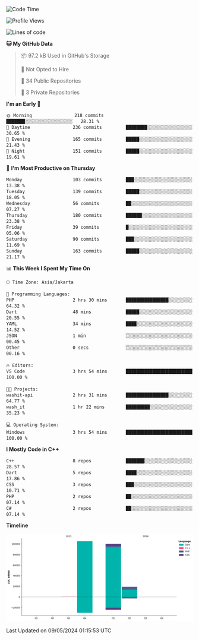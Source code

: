 <!--START_SECTION:waka-->
![Code Time](http://img.shields.io/badge/Code%20Time-77%20hrs%2040%20mins-blue)

![Profile Views](http://img.shields.io/badge/Profile%20Views-8-blue)

![Lines of code](https://img.shields.io/badge/From%20Hello%20World%20I%27ve%20Written-224.6%20thousand%20lines%20of%20code-blue)

**🐱 My GitHub Data** 

> 📦 97.2 kB Used in GitHub's Storage 
 > 
> 🚫 Not Opted to Hire
 > 
> 📜 34 Public Repositories 
 > 
> 🔑 3 Private Repositories 
 > 
**I'm an Early 🐤** 

```text
🌞 Morning                218 commits         ███████░░░░░░░░░░░░░░░░░░   28.31 % 
🌆 Daytime                236 commits         ████████░░░░░░░░░░░░░░░░░   30.65 % 
🌃 Evening                165 commits         █████░░░░░░░░░░░░░░░░░░░░   21.43 % 
🌙 Night                  151 commits         █████░░░░░░░░░░░░░░░░░░░░   19.61 % 
```
📅 **I'm Most Productive on Thursday** 

```text
Monday                   103 commits         ███░░░░░░░░░░░░░░░░░░░░░░   13.38 % 
Tuesday                  139 commits         █████░░░░░░░░░░░░░░░░░░░░   18.05 % 
Wednesday                56 commits          ██░░░░░░░░░░░░░░░░░░░░░░░   07.27 % 
Thursday                 180 commits         ██████░░░░░░░░░░░░░░░░░░░   23.38 % 
Friday                   39 commits          █░░░░░░░░░░░░░░░░░░░░░░░░   05.06 % 
Saturday                 90 commits          ███░░░░░░░░░░░░░░░░░░░░░░   11.69 % 
Sunday                   163 commits         █████░░░░░░░░░░░░░░░░░░░░   21.17 % 
```


📊 **This Week I Spent My Time On** 

```text
🕑︎ Time Zone: Asia/Jakarta

💬 Programming Languages: 
PHP                      2 hrs 30 mins       ████████████████░░░░░░░░░   64.32 % 
Dart                     48 mins             █████░░░░░░░░░░░░░░░░░░░░   20.55 % 
YAML                     34 mins             ████░░░░░░░░░░░░░░░░░░░░░   14.52 % 
JSON                     1 min               ░░░░░░░░░░░░░░░░░░░░░░░░░   00.45 % 
Other                    0 secs              ░░░░░░░░░░░░░░░░░░░░░░░░░   00.16 % 

🔥 Editors: 
VS Code                  3 hrs 54 mins       █████████████████████████   100.00 % 

🐱‍💻 Projects: 
washit-api               2 hrs 31 mins       ████████████████░░░░░░░░░   64.77 % 
wash_it                  1 hr 22 mins        █████████░░░░░░░░░░░░░░░░   35.23 % 

💻 Operating System: 
Windows                  3 hrs 54 mins       █████████████████████████   100.00 % 
```

**I Mostly Code in C++** 

```text
C++                      8 repos             ███████░░░░░░░░░░░░░░░░░░   28.57 % 
Dart                     5 repos             ████░░░░░░░░░░░░░░░░░░░░░   17.86 % 
CSS                      3 repos             ███░░░░░░░░░░░░░░░░░░░░░░   10.71 % 
PHP                      2 repos             ██░░░░░░░░░░░░░░░░░░░░░░░   07.14 % 
C#                       2 repos             ██░░░░░░░░░░░░░░░░░░░░░░░   07.14 % 
```



**Timeline**

![Lines of Code chart](https://raw.githubusercontent.com/PradiptaAhmad/PradiptaAhmad/main/assets/bar_graph.png)


 Last Updated on 09/05/2024 01:15:53 UTC
<!--END_SECTION:waka-->
